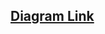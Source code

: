 ## [**Diagram Link**](https://www.udemy.com/course/tdd-com-mango/?referralCode=B53CE5CA2B9AFA5A6FA1)
